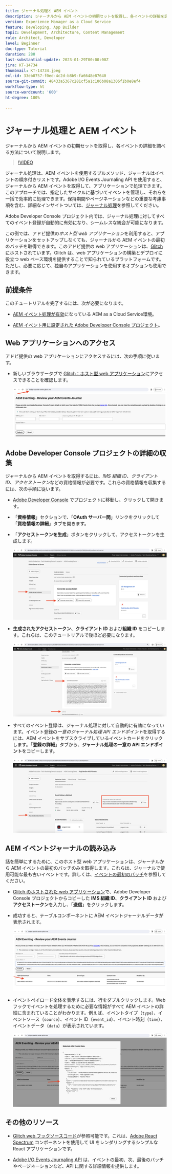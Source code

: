 ```yaml
---
title: ジャーナル処理と AEM イベント
description: ジャーナルから AEM イベントの初期セットを取得し、各イベントの詳細を調べる方法について説明します。
version: Experience Manager as a Cloud Service
feature: Developing, App Builder
topic: Development, Architecture, Content Management
role: Architect, Developer
level: Beginner
doc-type: Tutorial
duration: 280
last-substantial-update: 2023-01-29T00:00:00Z
jira: KT-14734
thumbnail: KT-14734.jpeg
exl-id: 33eb0757-f0ed-4c2d-b8b9-fa6648e87640
source-git-commit: 48433a5367c281cf5a1c106b08a1306f1b0e8ef4
workflow-type: ht
source-wordcount: '600'
ht-degree: 100%

---
```


# ジャーナル処理と AEM イベント

ジャーナルから AEM イベントの初期セットを取得し、各イベントの詳細を調べる方法について説明します。

>[!VIDEO](https://video.tv.adobe.com/v/3427052?quality=12&learn=on)

ジャーナル処理は、AEM イベントを使用するプルメソッド、ジャーナルはイベントの順序付きリストです。Adobe I/O Events Journaling API を使用すると、ジャーナルから AEM イベントを取得して、アプリケーションで処理できます。このアプローチでは、指定したサイクルに基づいてイベントを管理し、それらを一括で効率的に処理できます。保持期間やページネーションなどの重要な考慮事項を含む、詳細なインサイトついては、[ジャーナル処理](https://developer.adobe.com/events/docs/guides/journaling_intro/)を参照してください。

Adobe Developer Console プロジェクト内では、ジャーナル処理に対してすべてのイベント登録が自動的に有効になり、シームレスな統合が可能になります。

この例では、アドビ提供の&#x200B;_ホスト型 web アプリケーション_&#x200B;を利用すると、アプリケーションをセットアップしなくても、ジャーナルから AEM イベントの最初のバッチを取得できます。このアドビ提供の web アプリケーションは、[Glitch](https://glitch.com/) にホストされています。Glitch は、web アプリケーションの構築とデプロイに役立つ web ベース環境を提供することで知られているプラットフォームです。ただし、必要に応じて、独自のアプリケーションを使用するオプションも使用できます。

## 前提条件

このチュートリアルを完了するには、次が必要になります。

- [AEM イベント処理が有効](https://developer.adobe.com/experience-cloud/experience-manager-apis/guides/events/#enable-aem-events-on-your-aem-cloud-service-environment)になっている AEM as a Cloud Service環境。

- [AEM イベント用に設定された Adobe Developer Console プロジェクト](https://developer.adobe.com/experience-cloud/experience-manager-apis/guides/events/#how-to-subscribe-to-aem-events-in-the-adobe-developer-console)。

## Web アプリケーションへのアクセス

アドビ提供の web アプリケーションにアクセスするには、次の手順に従います。

- 新しいブラウザータブで [Glitch：ホスト型 web アプリケーション](https://indigo-speckle-antler.glitch.me/)にアクセスできることを確認します。

  ![Glitch：ホスト型 web アプリケーション](../assets/examples/journaling/glitch-hosted-web-application.png)

## Adobe Developer Console プロジェクトの詳細の収集

ジャーナルから AEM イベントを取得するには、_IMS 組織 ID_、_クライアント ID_、_アクセストークン_&#x200B;などの資格情報が必要です。これらの資格情報を収集するには、次の手順に従います。

- [Adobe Developer Console](https://developer.adobe.com) でプロジェクトに移動し、クリックして開きます。

- 「**資格情報**」セクションで、「**OAuth サーバー間**」リンクをクリックして「**資格情報の詳細**」タブを開きます。

- 「**アクセストークンを生成**」ボタンをクリックして、アクセストークンを生成します。

  ![Adobe Developer Console プロジェクトのアクセストークンの生成](../assets/examples/journaling/adobe-developer-console-project-generate-access-token.png)

- **生成されたアクセストークン**、**クライアント ID** および&#x200B;**組織 ID** をコピーします。これらは、このチュートリアルで後ほど必要になります。

  ![Adobe Developer Console プロジェクトの資格情報のコピー](../assets/examples/journaling/adobe-developer-console-project-copy-credentials.png)

- すべてのイベント登録は、ジャーナル処理に対して自動的に有効になっています。イベント登録の&#x200B;_一意のジャーナル処理 API エンドポイント_&#x200B;を取得するには、AEM イベントをサブスクライブしているイベントカードをクリックします。「**登録の詳細**」タブから、**ジャーナル処理の一意の API エンドポイント**&#x200B;をコピーします。

  ![Adobe Developer Console プロジェクトのイベントカード](../assets/examples/journaling/adobe-developer-console-project-events-card.png)

## AEM イベントジャーナルの読み込み

話を簡単にするために、このホスト型 web アプリケーションは、ジャーナルから AEM イベントの最初のバッチのみを取得します。これらは、ジャーナルで使用可能な最も古いイベントです。詳しくは、[イベントの最初のバッチ](https://developer.adobe.com/events/docs/guides/api/journaling_api/#fetching-your-first-batch-of-events-from-the-journal)を参照してください。

- [Glitch のホストされた web アプリケーション](https://indigo-speckle-antler.glitch.me/)で、Adobe Developer Console プロジェクトからコピーした **IMS 組織 ID**、**クライアント ID** および&#x200B;**アクセストークン**&#x200B;を入力し、「**送信**」をクリックします。

- 成功すると、テーブルコンポーネントに AEM イベントジャーナルデータが表示されます。

  ![AEM イベントジャーナルデータ](../assets/examples/journaling/load-journal.png)

- イベントペイロード全体を表示するには、行をダブルクリックします。Web フックでイベントを処理するために必要な情報がすべて AEM イベントの詳細に含まれていることがわかります。例えば、イベントタイプ（`type`）、イベントソース（`source`）、イベント ID（`event_id`）、イベント時刻（`time`）、イベントデータ（`data`）が表示されています。

  ![AEM イベントペイロードの全体](../assets/examples/journaling/complete-journal-data.png)

## その他のリソース

- [Glitch web フックソースコード](https://glitch.com/edit/#!/indigo-speckle-antler)が参照可能です。これは、[Adobe React Spectrum](https://react-spectrum.adobe.com/react-spectrum/index.html) コンポーネントを使用して UI をレンダリングするシンプルな React アプリケーションです。

- [Adobe I/O Events Journaling API](https://developer.adobe.com/events/docs/guides/api/journaling_api/) は、イベントの最初、次、最後のバッチやページネーションなど、API に関する詳細情報を提供します。
